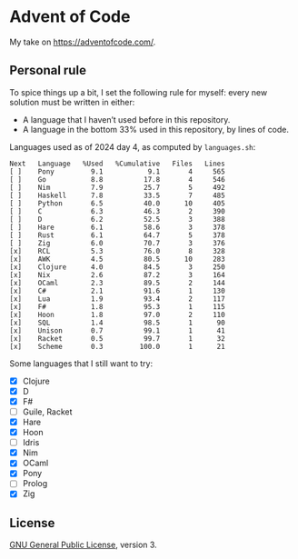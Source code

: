 # Advent of Code

My take on <https://adventofcode.com/>.

## Personal rule

To spice things up a bit, I set the following rule for myself: every new
solution must be written in either:

 * A language that I haven’t used before in this repository.
 * A language in the bottom 33% used in this repository, by lines of code.

Languages used as of 2024 day 4, as computed by `languages.sh`:

```
Next   Language   %Used   %Cumulative   Files   Lines
[ ]    Pony         9.1           9.1       4     565
[ ]    Go           8.8          17.8       4     546
[ ]    Nim          7.9          25.7       5     492
[ ]    Haskell      7.8          33.5       7     485
[ ]    Python       6.5          40.0      10     405
[ ]    C            6.3          46.3       2     390
[ ]    D            6.2          52.5       3     388
[ ]    Hare         6.1          58.6       3     378
[ ]    Rust         6.1          64.7       5     378
[ ]    Zig          6.0          70.7       3     376
[x]    RCL          5.3          76.0       8     328
[x]    AWK          4.5          80.5      10     283
[x]    Clojure      4.0          84.5       3     250
[x]    Nix          2.6          87.2       3     164
[x]    OCaml        2.3          89.5       2     144
[x]    C#           2.1          91.6       1     130
[x]    Lua          1.9          93.4       2     117
[x]    F#           1.8          95.3       1     115
[x]    Hoon         1.8          97.0       2     110
[x]    SQL          1.4          98.5       1      90
[x]    Unison       0.7          99.1       1      41
[x]    Racket       0.5          99.7       1      32
[x]    Scheme       0.3         100.0       1      21
```

Some languages that I still want to try:

 * [x] Clojure
 * [x] D
 * [x] F#
 * [ ] Guile, Racket
 * [x] Hare
 * [x] Hoon
 * [ ] Idris
 * [x] Nim
 * [x] OCaml
 * [x] Pony
 * [ ] Prolog
 * [x] Zig

## License

[GNU General Public License](https://www.gnu.org/licenses/gpl-3.0.html), version 3.
